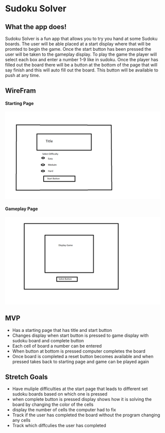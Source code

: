 # Sudoku Solver

## What the app does!

Sudoku Solver is a fun app that allows you to try you hand at some Sudoku boards.
The user will be able placed at a start display where that will be promted to begin the game.
Once the start button has been pressed the user will be taken to the gameplay display.
To play the game the player will select each box and enter a number 1-9 like in sudoku.
Once the player has filled out the board there will be a button at the bottom of the page that will say finish and this will auto fill out the board.
This button will be available to push at any time.

## WireFram

#### **Starting Page**
![This is an image](/wirefram-img/Front-Page.png)

#### **Gameplay Page**
![This is an image](/wirefram-img/Play-Page.png)

## MVP

- Has a starting page that has title and start button
- Changes display when start button is pressed to game display with sudoku board and complete button
- Each cell of board a number can be entered 
- When button at bottom is pressed computer completes the board
- Once board is completed a reset button becomes available and when pressed takes back to starting page and game can be played again

## Stretch Goals

- Have muliple difficulties at the start page that leads to different set sudoku boards based on which one is pressed
- when complete button is pressed display shows how it is solving the board by changing the color of the cells
- display the number of cells the computer had to fix
- Track if the user has completed the board without the program changing any cells
- Track which diffculies the user has completed
